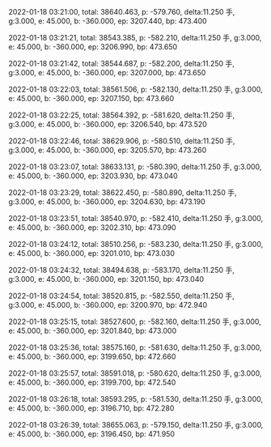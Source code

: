 2022-01-18 03:21:00, total: 38640.463, p: -579.760, delta:11.250 手, g:3.000, e: 45.000, b: -360.000, ep: 3207.440, bp: 473.400

2022-01-18 03:21:21, total: 38543.385, p: -582.210, delta:11.250 手, g:3.000, e: 45.000, b: -360.000, ep: 3206.990, bp: 473.650

2022-01-18 03:21:42, total: 38544.687, p: -582.200, delta:11.250 手, g:3.000, e: 45.000, b: -360.000, ep: 3207.000, bp: 473.650

2022-01-18 03:22:03, total: 38561.506, p: -582.130, delta:11.250 手, g:3.000, e: 45.000, b: -360.000, ep: 3207.150, bp: 473.660

2022-01-18 03:22:25, total: 38564.392, p: -581.620, delta:11.250 手, g:3.000, e: 45.000, b: -360.000, ep: 3206.540, bp: 473.520

2022-01-18 03:22:46, total: 38629.906, p: -580.510, delta:11.250 手, g:3.000, e: 45.000, b: -360.000, ep: 3205.570, bp: 473.260

2022-01-18 03:23:07, total: 38633.131, p: -580.390, delta:11.250 手, g:3.000, e: 45.000, b: -360.000, ep: 3203.930, bp: 473.040

2022-01-18 03:23:29, total: 38622.450, p: -580.890, delta:11.250 手, g:3.000, e: 45.000, b: -360.000, ep: 3204.630, bp: 473.190

2022-01-18 03:23:51, total: 38540.970, p: -582.410, delta:11.250 手, g:3.000, e: 45.000, b: -360.000, ep: 3202.310, bp: 473.090

2022-01-18 03:24:12, total: 38510.256, p: -583.230, delta:11.250 手, g:3.000, e: 45.000, b: -360.000, ep: 3201.010, bp: 473.030

2022-01-18 03:24:32, total: 38494.638, p: -583.170, delta:11.250 手, g:3.000, e: 45.000, b: -360.000, ep: 3201.150, bp: 473.040

2022-01-18 03:24:54, total: 38520.815, p: -582.550, delta:11.250 手, g:3.000, e: 45.000, b: -360.000, ep: 3200.970, bp: 472.940

2022-01-18 03:25:15, total: 38527.600, p: -582.160, delta:11.250 手, g:3.000, e: 45.000, b: -360.000, ep: 3201.840, bp: 473.000

2022-01-18 03:25:36, total: 38575.160, p: -581.630, delta:11.250 手, g:3.000, e: 45.000, b: -360.000, ep: 3199.650, bp: 472.660

2022-01-18 03:25:57, total: 38591.018, p: -580.620, delta:11.250 手, g:3.000, e: 45.000, b: -360.000, ep: 3199.700, bp: 472.540

2022-01-18 03:26:18, total: 38593.295, p: -581.530, delta:11.250 手, g:3.000, e: 45.000, b: -360.000, ep: 3196.710, bp: 472.280

2022-01-18 03:26:39, total: 38655.063, p: -579.150, delta:11.250 手, g:3.000, e: 45.000, b: -360.000, ep: 3196.450, bp: 471.950